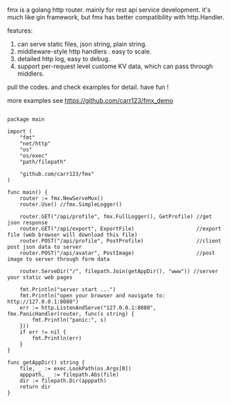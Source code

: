 
# 
fmx is a golang http router. mainly for rest api service development.  it's much like gin framework, but fmx has better compatibility 
with http.Handler.

features:  
1. can serve static files, json string, plain string.   
2. middleware-style http handlers . easy to scale.   
3. detailed http log, easy to debug.   
4. support per-request level custome KV data, which can pass through middlers.   

pull the codes. and check examples for detail. have fun !   

more examples see https://github.com/carr123/fmx_demo


<pre><code>
package main

import (
	"fmt"
	"net/http"
	"os"
	"os/exec"
	"path/filepath"

	"github.com/carr123/fmx"
)

func main() {
	router := fmx.NewServeMux()
	router.Use() //fmx.SimpleLogger()

	router.GET("/api/profile", fmx.FullLogger(), GetProfile) //get json response
	router.GET("/api/export", ExportFile)                    //export file (web browser will download this file)
	router.POST("/api/profile", PostProfile)                 //client post json data to server
	router.POST("/api/avatar", PostImage)                    //post image to server through form data

	router.ServeDir("/", filepath.Join(getAppDir(), "www")) //server your static web pages

	fmt.Println("server start ...")
	fmt.Println("open your browser and navigate to: http://127.0.0.1:8080")
	err := http.ListenAndServe("127.0.0.1:8080", fmx.PanicHandler(router, func(s string) {
		fmt.Println("panic:", s)
	}))
	if err != nil {
		fmt.Println(err)
	}
}

func getAppDir() string {
	file, _ := exec.LookPath(os.Args[0])
	apppath, _ := filepath.Abs(file)
	dir := filepath.Dir(apppath)
	return dir
}



</code></pre>

